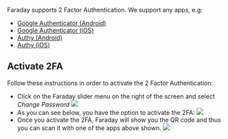 Faraday supports 2 Factor Authentication. We support any apps, e.g:

* [Google Authenticator (Android)](https://play.google.com/store/apps/details?id=com.google.android.apps.authenticator2&hl=en)
* [Google Authenticator (iOS)](https://itunes.apple.com/us/app/google-authenticator/id388497605?mt=8)
* [Authy (Android)](https://play.google.com/store/apps/details?id=com.authy.authy&hl=en)
* [Authy (iOS)](https://itunes.apple.com/us/app/authy/id494168017?mt=8)

## Activate 2FA

Follow these instructions in order to activate the 2 Factor Authentication:

* Click on the Faraday slider menu on the right of the screen and select _Change Password_
![](https://raw.github.com/wiki/infobyte/faraday/images/2FA/menu.png)
* As you can see below, you have the option to activate the 2FA:
![](https://raw.github.com/wiki/infobyte/faraday/images/2FA/change_password.png)
* Once you activate the 2FA, Faraday will show you the QR code and thus you can scan it with one of the apps above shown.
![](https://raw.github.com/wiki/infobyte/faraday/images/2FA/2fa_activate.png)